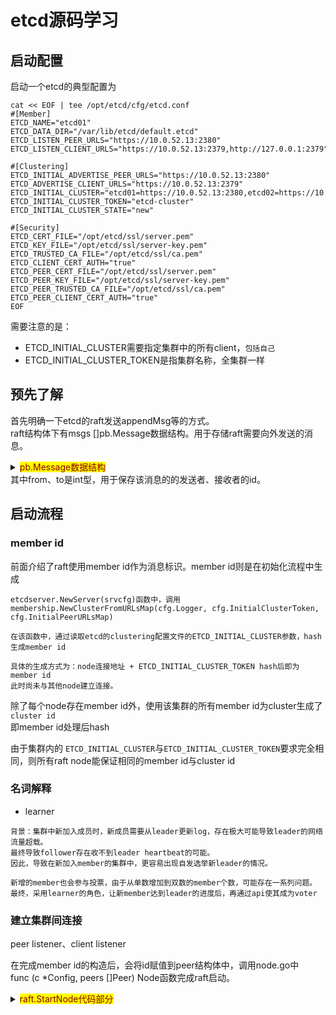 # etcd源码学习

## 启动配置
启动一个etcd的典型配置为
```text
cat << EOF | tee /opt/etcd/cfg/etcd.conf
#[Member]
ETCD_NAME="etcd01"
ETCD_DATA_DIR="/var/lib/etcd/default.etcd"
ETCD_LISTEN_PEER_URLS="https://10.0.52.13:2380"
ETCD_LISTEN_CLIENT_URLS="https://10.0.52.13:2379,http://127.0.0.1:2379"

#[Clustering]
ETCD_INITIAL_ADVERTISE_PEER_URLS="https://10.0.52.13:2380"
ETCD_ADVERTISE_CLIENT_URLS="https://10.0.52.13:2379"
ETCD_INITIAL_CLUSTER="etcd01=https://10.0.52.13:2380,etcd02=https://10.0.52.14:2380,etcd03=https://10.0.52.6:2380"
ETCD_INITIAL_CLUSTER_TOKEN="etcd-cluster"
ETCD_INITIAL_CLUSTER_STATE="new"

#[Security]
ETCD_CERT_FILE="/opt/etcd/ssl/server.pem"
ETCD_KEY_FILE="/opt/etcd/ssl/server-key.pem"
ETCD_TRUSTED_CA_FILE="/opt/etcd/ssl/ca.pem"
ETCD_CLIENT_CERT_AUTH="true"
ETCD_PEER_CERT_FILE="/opt/etcd/ssl/server.pem"
ETCD_PEER_KEY_FILE="/opt/etcd/ssl/server-key.pem"
ETCD_PEER_TRUSTED_CA_FILE="/opt/etcd/ssl/ca.pem"
ETCD_PEER_CLIENT_CERT_AUTH="true"
EOF
```
需要注意的是：
+ ETCD_INITIAL_CLUSTER需要指定集群中的所有client，`包括自己`
+ ETCD_INITIAL_CLUSTER_TOKEN是指集群名称，全集群一样

## 预先了解
首先明确一下etcd的raft发送appendMsg等的方式。  
raft结构体下有msgs []pb.Message数据结构。用于存储raft需要向外发送的消息。  
<details>
<summary><mark><font color="darkred">pb.Message数据结构</font></mark></summary>
<pre><code>
type Message struct {
	Type             MessageType `protobuf:"varint,1,opt,name=type,enum=raftpb.MessageType" json:"type"`
	To               uint64      `protobuf:"varint,2,opt,name=to" json:"to"`
	From             uint64      `protobuf:"varint,3,opt,name=from" json:"from"`
	Term             uint64      `protobuf:"varint,4,opt,name=term" json:"term"`
	LogTerm          uint64      `protobuf:"varint,5,opt,name=logTerm" json:"logTerm"`
	Index            uint64      `protobuf:"varint,6,opt,name=index" json:"index"`
	Entries          []Entry     `protobuf:"bytes,7,rep,name=entries" json:"entries"`
	Commit           uint64      `protobuf:"varint,8,opt,name=commit" json:"commit"`
	Snapshot         Snapshot    `protobuf:"bytes,9,opt,name=snapshot" json:"snapshot"`
	Reject           bool        `protobuf:"varint,10,opt,name=reject" json:"reject"`
	RejectHint       uint64      `protobuf:"varint,11,opt,name=rejectHint" json:"rejectHint"`
	Context          []byte      `protobuf:"bytes,12,opt,name=context" json:"context,omitempty"`
	XXX_unrecognized []byte      `json:"-"`
}
</code></pre>
</details>
其中from、to是int型，用于保存该消息的的发送者、接收者的id。

## 启动流程
### member id
前面介绍了raft使用member id作为消息标识。member id则是在初始化流程中生成  
```text
etcdserver.NewServer(srvcfg)函数中，调用  
membership.NewClusterFromURLsMap(cfg.Logger, cfg.InitialClusterToken, cfg.InitialPeerURLsMap)

在该函数中，通过读取etcd的clustering配置文件的ETCD_INITIAL_CLUSTER参数，hash生成member id

具体的生成方式为：node连接地址 + ETCD_INITIAL_CLUSTER_TOKEN hash后即为member id
此时尚未与其他node建立连接。
```

除了每个node存在member id外，使用该集群的所有member id为cluster生成了`cluster id`  
即member id处理后hash  

由于集群内的 `ETCD_INITIAL_CLUSTER`与`ETCD_INITIAL_CLUSTER_TOKEN`要求完全相同，则所有raft node能保证相同的member id与cluster id  

### 名词解释
+ learner
```text
背景：集群中新加入成员时，新成员需要从leader更新log，存在极大可能导致leader的网络流量超载。
最终导致follower存在收不到leader heartbeat的可能。
因此，导致在新加入member的集群中，更容易出现自发选举新leader的情况。

新增的member也会参与投票，由于从单数增加到双数的member个数，可能存在一系列问题。
最终，采用learner的角色，让新member达到leader的进度后，再通过api使其成为voter
```

### 建立集群间连接
peer listener、client listener


在完成member id的构造后，会将id赋值到peer结构体中，调用node.go中  
func (c *Config, peers []Peer) Node函数完成raft启动。 
<details>
<summary><mark><font color="darkred">raft.StartNode代码部分</font></mark></summary>
<pre><code>
// Bootstrap initializes the RawNode for first use by appending configuration
// changes for the supplied peers. This method returns an error if the Storage
// is nonempty.
//
// It is recommended that instead of calling this method, applications bootstrap
// their state manually by setting up a Storage that has a first index > 1 and
// which stores the desired ConfState as its InitialState.
func (rn *RawNode) Bootstrap(peers []Peer) error {
    ...  
	// We've faked out initial entries above, but nothing has been
	// persisted. Start with an empty HardState (thus the first Ready will
	// emit a HardState update for the app to persist).
	rn.prevHardSt = emptyState

	// TODO(tbg): remove StartNode and give the application the right tools to
	// bootstrap the initial membership in a cleaner way.
	rn.raft.becomeFollower(1, None)
	ents := make([]pb.Entry, len(peers))
	for i, peer := range peers {
		cc := pb.ConfChange{Type: pb.ConfChangeAddNode, NodeID: peer.ID, Context: peer.Context}
		data, err := cc.Marshal()
		if err != nil {
			return err
		}

		ents[i] = pb.Entry{Type: pb.EntryConfChange, Term: 1, Index: uint64(i + 1), Data: data}
	}
	rn.raft.raftLog.append(ents...)

	// Now apply them, mainly so that the application can call Campaign
	// immediately after StartNode in tests. Note that these nodes will
	// be added to raft twice: here and when the application's Ready
	// loop calls ApplyConfChange. The calls to addNode must come after
	// all calls to raftLog.append so progress.next is set after these
	// bootstrapping entries (it is an error if we try to append these
	// entries since they have already been committed).
	// We do not set raftLog.applied so the application will be able
	// to observe all conf changes via Ready.CommittedEntries.
	//
	// TODO(bdarnell): These entries are still unstable; do we need to preserve
	// the invariant that committed < unstable?
	rn.raft.raftLog.committed = uint64(len(ents))
	for _, peer := range peers {
		rn.raft.applyConfChange(pb.ConfChange{NodeID: peer.ID, Type: pb.ConfChangeAddNode}.AsV2())
	}
	return nil
}
</code></pre>
</details>

